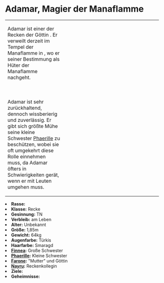 # Adamar, Magier der Manaflamme

<table>
<tr><td>
<p>
Adamar ist einer der Recken der Göttin <a href="Farone.md"></a>. Er verweilt derzeit im Tempel der Manaflamme in
<a href="Yerenas.md"></a>, wo er seiner Bestimmung als Hüter der Manaflamme nachgeht.
<br></br><br></br>
Adamar ist sehr zurückhaltend, dennoch wissberierig und zuverlässig. Er gibt sich größte Mühe seine kleine Schwester
<a href="Phaerille.md">Phaerille</a> zu beschützen, wobei sie oft umgekehrt diese Rolle einnehmen muss, da Adamar öfters
in Schwierigkeiten gerät, wenn er mit Leuten umgehen muss.
</p>

</td><td width="300">
<!-- Edit here -->
<img src="adamar.png" alt="" />
</td></tr>
</table>

<procedure title="Allgemeine Informationen">
<list columns="2">
<li><b>Rasse:</b> <a href="Folks.md" anchor="elfen"></a></li>
<li><b>Klasse:</b> Recke</li>
<li><b>Gesinnung:</b> TN</li>
<li><b>Verbleib:</b> am Leben</li>
</list>
</procedure>

<procedure title="Aussehen">
<list columns="3">
<li><b>Alter:</b> Unbekannt</li>
<li><b>Größe:</b> 1,85m</li>
<li><b>Gewicht:</b> 64kg</li>
<li><b>Augenfarbe:</b> Türkis</li>
<li><b>Haarfarbe:</b> Smaragd</li>
</list>
</procedure>

<procedure title="Beziehungen">
<list columns="2">
<li>
<b><a href="Finnea.md">Finnea</a>:</b> Große Schwester
</li>
<li>
<b><a href="Phaerille.md">Phaerille</a>:</b> Kleine Schwester
</li>
<li>
<b><a href="Farone.md">Farone</a>:</b> "Mutter" und Göttin
</li>
<li>
<b><a href="Nayru.md">Nayru</a>:</b> Reckenkollegin
</li>
</list>
</procedure>

<procedure title="Notizen">
<list columns="3">
<li><b>Ziele:</b></li>
<li><b>Geheimnisse:</b></li>
</list>
</procedure>
